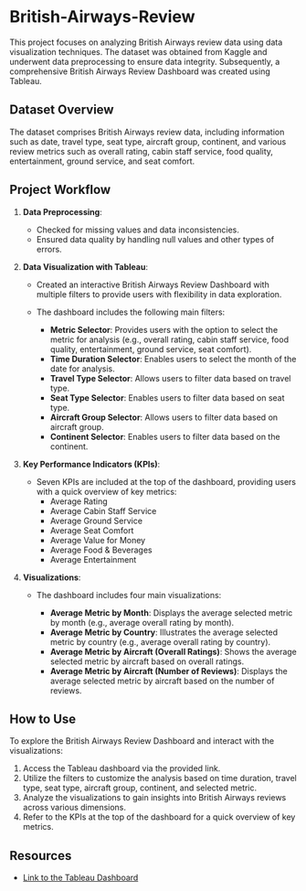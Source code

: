 # British-Airways-Review

This project focuses on analyzing British Airways review data using data visualization techniques. The dataset was obtained from Kaggle and underwent data preprocessing to ensure data integrity. Subsequently, a comprehensive British Airways Review Dashboard was created using Tableau.

## Dataset Overview

The dataset comprises British Airways review data, including information such as date, travel type, seat type, aircraft group, continent, and various review metrics such as overall rating, cabin staff service, food quality, entertainment, ground service, and seat comfort.

## Project Workflow

1. **Data Preprocessing**:
   - Checked for missing values and data inconsistencies.
   - Ensured data quality by handling null values and other types of errors.

2. **Data Visualization with Tableau**:
   - Created an interactive British Airways Review Dashboard with multiple filters to provide users with flexibility in data exploration.
   - The dashboard includes the following main filters:
   
     - **Metric Selector**: Provides users with the option to select the metric for analysis (e.g., overall rating, cabin staff service, food quality, entertainment, ground service, seat comfort).
     - **Time Duration Selector**: Enables users to select the month of the date for analysis.
     - **Travel Type Selector**: Allows users to filter data based on travel type.
     - **Seat Type Selector**: Enables users to filter data based on seat type.
     - **Aircraft Group Selector**: Allows users to filter data based on aircraft group.
     - **Continent Selector**: Enables users to filter data based on the continent.
  
4. **Key Performance Indicators (KPIs)**:
   - Seven KPIs are included at the top of the dashboard, providing users with a quick overview of key metrics:
     - Average Rating
     - Average Cabin Staff Service
     - Average Ground Service
     - Average Seat Comfort
     - Average Value for Money
     - Average Food & Beverages
     - Average Entertainment

5. **Visualizations**:
   - The dashboard includes four main visualizations:
   
     - **Average Metric by Month**: Displays the average selected metric by month (e.g., average overall rating by month).
     - **Average Metric by Country**: Illustrates the average selected metric by country (e.g., average overall rating by country).
     - **Average Metric by Aircraft (Overall Ratings)**: Shows the average selected metric by aircraft based on overall ratings.
     - **Average Metric by Aircraft (Number of Reviews)**: Displays the average selected metric by aircraft based on the number of reviews.


## How to Use

To explore the British Airways Review Dashboard and interact with the visualizations:

1. Access the Tableau dashboard via the provided link.
2. Utilize the filters to customize the analysis based on time duration, travel type, seat type, aircraft group, continent, and selected metric.
3. Analyze the visualizations to gain insights into British Airways reviews across various dimensions.
4. Refer to the KPIs at the top of the dashboard for a quick overview of key metrics.

## Resources

- [Link to the Tableau Dashboard](https://public.tableau.com/views/BritishAirwaysReviewDashboard_17103196254400/Dashboard1?:language=en-US&:sid=&:display_count=n&:origin=viz_share_link)
